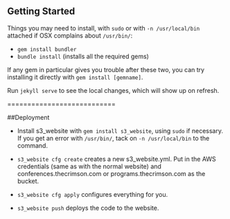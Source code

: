 ## Getting Started

Things you may need to install, with ``sudo`` or with ``-n /usr/local/bin`` attached if OSX complains about ``/usr/bin/``:

* ``gem install bundler``
* ``bundle install`` (installs all the required gems)

If any gem in particular gives you trouble after these two, you can try installing it directly with ``gem install [gemname]``.

Run ``jekyll serve`` to see the local changes, which will show up on refresh.

===========================

##Deployment

* Install s3_website with ``gem install s3_website``, using ``sudo`` if necessary. If you get an error with ``/usr/bin/``, tack on ``-n /usr/local/bin`` to the command.

* ``s3_website cfg create`` creates a new s3_website.yml. Put in the AWS credentials (same as with the normal website) and conferences.thecrimson.com or programs.thecrimson.com as the bucket.

* ``s3_website cfg apply`` configures everything for you.

* ``s3_website push`` deploys the code to the website.

